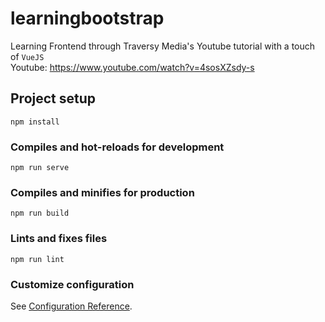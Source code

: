 # learningbootstrap
Learning Frontend through Traversy Media's Youtube tutorial with a touch of `VueJS`
<br/>
Youtube: https://www.youtube.com/watch?v=4sosXZsdy-s

## Project setup
```
npm install
```

### Compiles and hot-reloads for development
```
npm run serve
```

### Compiles and minifies for production
```
npm run build
```

### Lints and fixes files
```
npm run lint
```

### Customize configuration
See [Configuration Reference](https://cli.vuejs.org/config/).
